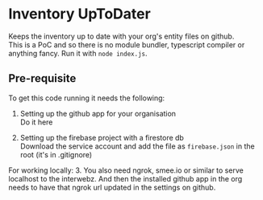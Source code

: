 # Inventory UpToDater

Keeps the inventory up to date with your org's entity files on github.  
This is a PoC and so there is no module bundler, typescript compiler or anything fancy. Run it with `node index.js`.

## Pre-requisite

To get this code running it needs the following:

1. Setting up the github app for your organisation  
Do it here

2. Setting up the firebase project with a firestore db  
Download the service account and add the file as `firebase.json` in the root (it's in .gitignore)

For working locally:
3. You also need ngrok, smee.io or similar to serve localhost to the interwebz. And then the installed github app in the org needs to have that ngrok url updated in the settings on github.